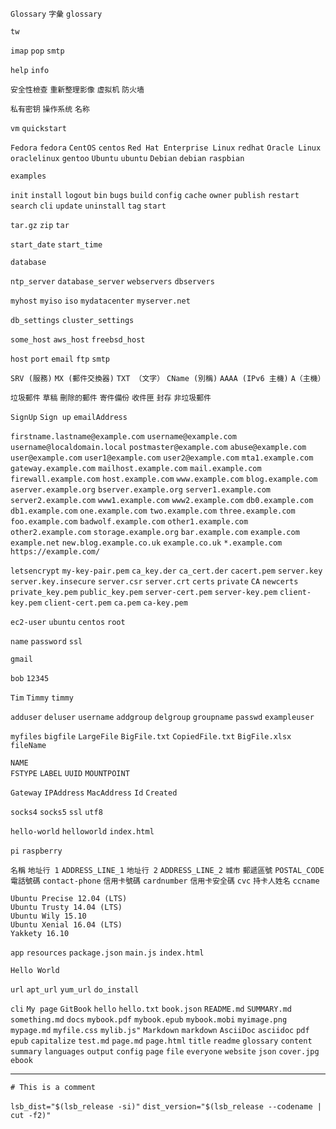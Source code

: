 `Glossary`
`字彙`
`glossary`

`tw`


`imap`
`pop`
`smtp`

`help`
`info`

`安全性檢查`
`重新整理影像`
`虚拟机`
`防火墙`

`私有密钥`
`操作系统`
`名称`

`vm`
`quickstart`

`Fedora`
`fedora`
`CentOS`
`centos`
`Red Hat Enterprise Linux`
`redhat`
`Oracle Linux`
`oraclelinux`
`gentoo`
`Ubuntu`
`ubuntu`
`Debian`
`debian`
`raspbian`

`examples`

`init`
`install`
`logout`
`bin`
`bugs`
`build`
`config`
`cache`
`owner`
`publish`
`restart`
`search`
`cli`
`update`
`uninstall`
`tag`
`start`

`tar.gz`
`zip`
`tar`

`start_date`
`start_time`

`database`

`ntp_server`
`database_server`
`webservers`
`dbservers`

`myhost`
`myiso`
`iso`
`mydatacenter`
`myserver.net`

`db_settings`
`cluster_settings`

`some_host`
`aws_host`
`freebsd_host`

`host`
`port`
`email`
`ftp`
`smtp`

`SRV (服務)`
`MX (郵件交換器)`
`TXT （文字）`
`CName (別稱)`
`AAAA (IPv6 主機)`
`A（主機）`


`垃圾郵件`
`草稿`
`刪除的郵件`
`寄件備份`
`收件匣`
`封存`
`非垃圾郵件`


`SignUp`
`Sign up`
`emailAddress`

`firstname.lastname@example.com`
`username@example.com`
`username@localdomain.local`
`postmaster@example.com`
`abuse@example.com`
`user@example.com`
`user1@example.com`
`user2@example.com`
`mta1.example.com`
`gateway.example.com`
`mailhost.example.com`
`mail.example.com`
`firewall.example.com`
`host.example.com`
`www.example.com`
`blog.example.com`
`aserver.example.org`
`bserver.example.org`
`server1.example.com`
`server2.example.com`
`www1.example.com`
`www2.example.com`
`db0.example.com`
`db1.example.com`
`one.example.com`
`two.example.com`
`three.example.com`
`foo.example.com`
`badwolf.example.com`
`other1.example.com`
`other2.example.com`
`storage.example.org`
`bar.example.com`
`example.com`
`example.net`
`new.blog.example.co.uk`
`example.co.uk`
`*.example.com`
`https://example.com/`

`letsencrypt`
`my-key-pair.pem`
`ca_key.der`
`ca_cert.der`
`cacert.pem`
`server.key`
`server.key.insecure`
`server.csr`
`server.crt`
`certs`
`private`
`CA`
`newcerts`
`private_key.pem`
`public_key.pem`
`server-cert.pem`
`server-key.pem`
`client-key.pem`
`client-cert.pem`
`ca.pem`
`ca-key.pem`

`ec2-user`
`ubuntu`
`centos`
`root`

`name`
`password`
`ssl`

`gmail`

`bob`
`12345`

`Tim`
`Timmy`
`timmy`

`adduser`
`deluser`
`username`
`addgroup`
`delgroup`
`groupname`
`passwd`
`exampleuser`

`myfiles`
`bigfile`
`LargeFile`
`BigFile.txt`
`CopiedFile.txt`
`BigFile.xlsx`
`fileName`

`NAME`                                              
`FSTYPE`
`LABEL`
`UUID`
`MOUNTPOINT`

`Gateway`
`IPAddress`
`MacAddress`
`Id`
`Created`

`socks4`
`socks5`
`ssl`
`utf8`

`hello-world`
`helloworld`
`index.html`

`pi`
`raspberry`

`名稱`
`地址行 1` `ADDRESS_LINE_1`
`地址行 2` `ADDRESS_LINE_2`
`城市`
`郵遞區號` `POSTAL_CODE`
`電話號碼` `contact-phone`
`信用卡號碼` `cardnumber`
`信用卡安全碼` `cvc`
`持卡人姓名` `ccname`

```
Ubuntu Precise 12.04 (LTS)
Ubuntu Trusty 14.04 (LTS)
Ubuntu Wily 15.10
Ubuntu Xenial 16.04 (LTS)
Yakkety 16.10
```

`app`
`resources`
`package.json`
`main.js`
`index.html`

`Hello World`


`url`
`apt_url`
`yum_url`
`do_install`


`cli`
`My page`
`GitBook`
`hello`
`hello.txt`
`book.json`
`README.md`
`SUMMARY.md`
`something.md`
`docs`
`mybook.pdf`
`mybook.epub`
`mybook.mobi`
`myimage.png`
`mypage.md`
`myfile.css`
`mylib.js"`
`Markdown`
`markdown`
`AsciiDoc`
`asciidoc`
`pdf`
`epub`
`capitalize`
`test.md`
`page.md`
`page.html`
`title`
`readme`
`glossary`
`content`
`summary`
`languages`
`output`
`config`
`page`
`file`
`everyone`
`website`
`json`
`cover.jpg`
`ebook`


---

`# This is a comment`

`lsb_dist="$(lsb_release -si)"`
`dist_version="$(lsb_release --codename | cut -f2)"`
